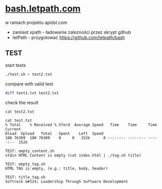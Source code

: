 # [bash.letpath.com](bash.letpath.com)


w ramach projektu apidsl.com
+ zamiast xpath - ładowanie zalezności przez skrypt github
+ letPath - przygotować
  https://github.com/letpath/bash

## TEST

start tests

```bash
./test.sh > test2.txt
```

compare with valid test
```bash
diff text1.txt test2.txt
```

check the result
```bash
cat test2.txt
```

    cat test.txt
    % Total    % Received % Xferd  Average Speed   Time    Time     Time  Current
    Dload  Upload   Total   Spent    Left  Speed
    100 76309  100 76309    0     0   152k      0 --:--:-- --:--:-- --:--:--  152k
    
    TEST: empty_content.sh
    stdin HTML Content is empty (cat index.html | ./tag.sh title)
    
    TEST: empty_tag.sh
    HTML TAG is empty, (e.g.: title, body, header)
    
    TEST: title_tag.sh
    Softreck &#124; Leadership Through Software Development
